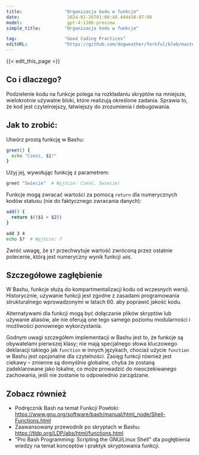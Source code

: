 ```yaml
---
title:                "Organizacja kodu w funkcje"
date:                  2024-01-26T01:08:48.444438-07:00
model:                 gpt-4-1106-preview
simple_title:         "Organizacja kodu w funkcje"

tag:                  "Good Coding Practices"
editURL:              "https://github.com/dogweather/forkful/blob/master/content/pl/bash/organizing-code-into-functions.md"
---
```


{{< edit_this_page >}}

## Co i dlaczego?
Podzielenie kodu na funkcje polega na rozkładaniu skryptów na mniejsze, wielokrotnie używalne bloki, które realizują określone zadania. Sprawia to, że kod jest czytelniejszy, łatwiejszy do zrozumienia i debugowania.

## Jak to zrobić:
Utwórz prostą funkcję w Bashu:

```Bash
greet() {
  echo "Cześć, $1!"
}
```

Użyj jej, wywołując funkcję z parametrem:

```Bash
greet "Świecie"  # Wyjście: Cześć, Świecie!
```

Funkcje mogą zwracać wartości za pomocą `return` dla numerycznych kodów statusu (nie do faktycznego zwracania danych):

```Bash
add() {
  return $(($1 + $2))
}

add 3 4
echo $?  # Wyjście: 7
```

Zwróć uwagę, że `$?` przechwytuje wartość zwróconą przez ostatnie polecenie, którą jest numeryczny wynik funkcji `add`.

## Szczegółowe zagłębienie
W Bashu, funkcje służą do kompartmentalizacji kodu od wczesnych wersji. Historycznie, używanie funkcji jest zgodne z zasadami programowania strukturalnego wprowadzonymi w latach 60. aby poprawić jakość kodu.

Alternatywami dla funkcji mogą być dołączanie plików skryptów lub używanie aliasów, ale nie oferują one tego samego poziomu modularności i możliwości ponownego wykorzystania.

Godnym uwagi szczegółem implementacji w Bashu jest to, że funkcje są obywatelami pierwszej klasy; nie mają specjalnego słowa kluczowego deklaracji takiego jak `function` w innych językach, chociaż użycie `function` w Bashu jest opcjonalne dla czytelności. Zasięg funkcji również jest ciekawy – zmienne są domyślnie globalne, chyba że zostaną zadeklarowane jako lokalne, co może prowadzić do nieoczekiwanego zachowania, jeśli nie zostanie to odpowiednio zarządzane.

## Zobacz również
- Podręcznik Bash na temat Funkcji Powłoki: https://www.gnu.org/software/bash/manual/html_node/Shell-Functions.html
- Zaawansowany przewodnik po skryptach w Bashu: https://tldp.org/LDP/abs/html/functions.html
- "Pro Bash Programming: Scripting the GNU/Linux Shell" dla pogłębienia wiedzy na temat konceptów i praktyk skryptowania funkcji.

